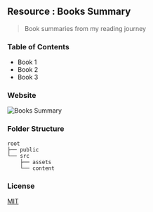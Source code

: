 ## Resource : Books Summary

> Book summaries from my reading journey

### Table of Contents

- Book 1
- Book 2
- Book 3

### Website

![Books Summary](screenshot.png)

### Folder Structure

```
root
├── public
└── src
    ├── assets
    └── content
```

### License

[MIT](license)